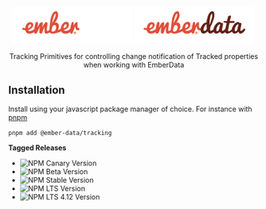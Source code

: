 <p align="center">
  <img
    class="project-logo"
    src="./ember-data-logo-dark.svg#gh-dark-mode-only"
    alt="EmberData Store"
    width="240px"
    title="EmberData Store"
    />
  <img
    class="project-logo"
    src="./ember-data-logo-light.svg#gh-light-mode-only"
    alt="EmberData Store"
    width="240px"
    title="EmberData Store"
    />
</p>

<p align="center">Tracking Primitives for controlling change notification of Tracked properties when working with EmberData</p>

## Installation

Install using your javascript package manager of choice. For instance with [pnpm](https://pnpm.io/)

```
pnpm add @ember-data/tracking
```

**Tagged Releases**

- ![NPM Canary Version](https://img.shields.io/npm/v/%40ember-data/tracking/canary?label=%40canary&color=FFBF00)
- ![NPM Beta Version](https://img.shields.io/npm/v/%40ember-data/tracking/beta?label=%40beta&color=ff00ff)
- ![NPM Stable Version](https://img.shields.io/npm/v/%40ember-data/tracking/latest?label=%40latest&color=90EE90)
- ![NPM LTS Version](https://img.shields.io/npm/v/%40ember-data/tracking/lts?label=%40lts&color=0096FF)
- ![NPM LTS 4.12 Version](https://img.shields.io/npm/v/%40ember-data/tracking/lts-4-12?label=%40lts-4-12&color=bbbbbb)

